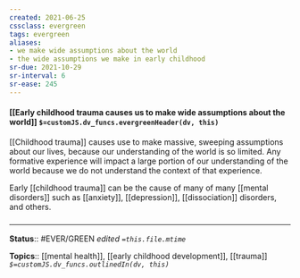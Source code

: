 ```yaml
---
created: 2021-06-25
cssclass: evergreen
tags: evergreen
aliases:
- we make wide assumptions about the world
- the wide assumptions we make in early childhood
sr-due: 2021-10-29
sr-interval: 6
sr-ease: 245
---
```


#### [[Early childhood trauma causes us to make wide assumptions about the world]] `$=customJS.dv_funcs.evergreenHeader(dv, this)`

[[Childhood trauma]] causes use to make massive, sweeping assumptions about our lives, because our understanding of the world is so limited. Any formative experience will impact a large portion of our understanding of the world because we do not understand the context of that experience. 

Early [[childhood trauma]] can be the cause of many of many [[mental disorders]] such as [[anxiety]], [[depression]], [[dissociation]] disorders, and others. 

### <hr class="footnote"/>

**Status**:: #EVER/GREEN 
*edited `=this.file.mtime`*

**Topics**:: [[mental health]], [[early childhood development]], [[trauma]]
*`$=customJS.dv_funcs.outlinedIn(dv, this)`*

